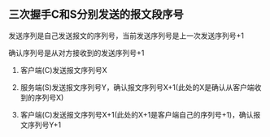 ## 三次握手C和S分别发送的报文段序号

发送序列是自己发送报文的序列号，当前发送序列号是上一次发送序列号+1

确认序列号是从对方接收到的发送序列号+1

1. 客户端(C)发送报文序列号X

2. 服务端(S)发送报文序列号Y，确认报文序列号X+1(此处的X是确认从客户端收到的序列号X)

3. 客户端(C)发送报文序列号X+1(此处的X+1是客户端自己的序列号+1)，确认报文序列号Y+1